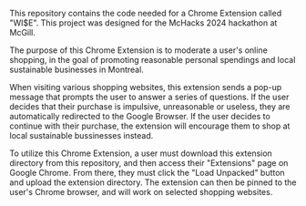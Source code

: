 This repository contains the code needed for a Chrome Extension called "WI$E". This project was designed for the McHacks 2024 hackathon at McGill. 

The purpose of this Chrome Extension is to moderate a user's online shopping, in the goal of promoting reasonable personal spendings and local sustainable 
businesses in Montreal. 

When visiting various shopping websites, this extension sends a pop-up message that prompts the user to answer a series of questions. If the user decides 
that their purchase is impulsive, unreasonable or useless, they are automatically redirected to the Google Browser.  If the user decides to continue with 
their purchase, the extension will encourage them to shop at local sustainable bussinesses instead.

To utilize this Chrome Extension, a user must download this extension directory from this repository, and then access their "Extensions" page on 
Google Chrome. From there, they must click the "Load Unpacked" button and upload the extension directory. The extension can then be pinned to the user's 
Chrome browser, and will work on selected shopping websites. 
